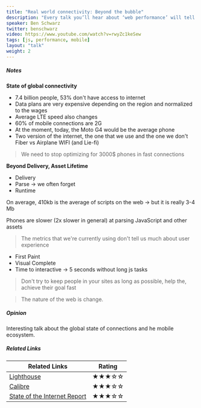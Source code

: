 ```yaml
---
title: "Real world connectivity: Beyond the bubble"
description: "Every talk you’ll hear about ‘web performance’ will tell you that shaving 100ms from response time produced a 1% sales yield for Amazon, or maybe that 40% of web visitors will abandon your site when it takes more then 3 seconds to load? While those are impressive, there are some more interesting metrics that we need to talk about. Did you know that 43% of the humans on this planet have access to the internet, but 57% do not? Did you know that in 2016 India brought 100 million NEW users to the internet for the very first time? When you take a glance into the current state of global connectivity, you might realise that the internet you think you know so well exists on an entirely different plane. Through the guise of user-experience and empathy, we’ll study the state of global connectivity, connection speeds, population, and the costs of data in order to re-centre how we think about our role as designers and developers for the web today."
speaker: Ben Schwarz
twitter: benschwarz
video: https://www.youtube.com/watch?v=rwyZc1keSew
tags: [js, performance, mobile]
layout: "talk"
weight: 2
---
```


<article id="1">

##### Notes

**State of global connectivity**
- 7.4 billion people, 53% don't have access to internet
- Data plans are very expensive depending on the region and normalized to the wages
- Average LTE speed also changes
- 60% of mobile connections are 2G
- At the moment, today, the Moto G4 would be the average phone
- Two version of the internet, the one that we use and the one we don't
  Fiber vs Airplane WIFI (and Lie-fi)

> We need to stop optimizing for 3000$ phones in fast connections

**Beyond Delivery, Asset Lifetime**
- Delivery
- Parse -> we often forget
- Runtime

On average, 410kb is the average of scripts on the web -> but it is really 3-4 Mb

Phones are slower (2x slower in general) at parsing JavaScript and other assets

> The metrics that we're currently using don't tell us much about user experience

- First Paint
- Visual Complete
- Time to interactive -> 5 seconds without long js tasks

> Don't try to keep people in your sites as long as possible, help the, achieve their goal fast

> The nature of the web is change.


</article>

<article id="2">

##### Opinion

Interesting talk about the global state of connections and he mobile ecosystem.

</article>

<article id="3">

##### Related Links

Related Links | Rating
--- | ---
[Lighthouse](https://developers.google.com/web/tools/lighthouse/) | ★★★☆☆
[Calibre](https://calibreapp.com/) | ★★★☆☆
[State of the Internet Report](https://www.akamai.com/us/en/about/our-thinking/state-of-the-internet-report/) | ★★★☆☆

</article>